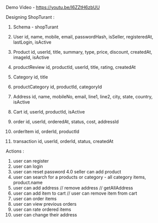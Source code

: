 Demo Video - https://youtu.be/I6ZZtH6zbUU

Designing ShopTurant :

1. Schema - shopTurant

2. User 
	id, name, mobile, email, passwordHash, isSeller,
	registeredAt, lastLogin, isActive
3. Product
	id, userId, title, summary, type, price, discount, 
	createdAt, imageId, isActive
4. productReview
	id, productId, userId, title, rating, createdAt
5. Category 
	id, title
6. productCategory
	id, productId, categoryId
7. Address
	id, name, mobileNo, email, line1, line2, city, state, 
	country, isActive
8. Cart 
	id, userId, productId, isActive
9. order
	id, userId, orderedAt, status, cost, addressId
10. orderItem
	id, orderId, productId
11. transaction
	id, userId, orderId, status, createdAt


Actions :
1. user can register
2. user can login
3. user can reset password
4.0 seller can add product 
4. user can search for a products or category - all category items, product.name
5. user can add address // remove address // getAllAddress
6. user can add item to cart // user can remove item from cart
7. user can order items
8. user can view previous orders
9. user can rate ordered items
10. user can change their address
